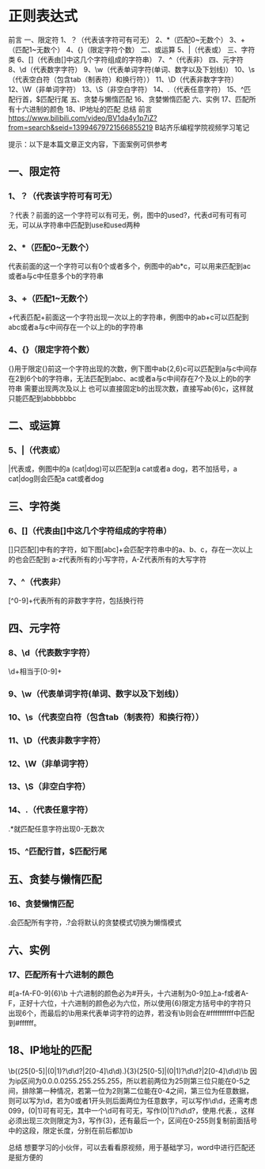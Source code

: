 # 正则表达式
前言
一、限定符
  1、？（代表该字符可有可无）
  2、*（匹配0~无数个）
  3、+（匹配1~无数个）
  4、{}（限定字符个数）
二、或运算
  5、|（代表或）
三、字符类
6、[]（代表由[]中这几个字符组成的字符串）
7、^（代表非）
四、元字符
8、\d（代表数字字符）
9、\w（代表单词字符(单词、数字以及下划线)）
10、\s（代表空白符（包含tab（制表符）和换行符））
11、\D（代表非数字字符）
12、\W（非单词字符）
13、\S（非空白字符）
14、.（代表任意字符）
15、^匹配行首，$匹配行尾
五、贪婪与懒惰匹配
16、贪婪懒惰匹配
六、实例
17、匹配所有十六进制的颜色
18、IP地址的匹配
总结
前言
https://www.bilibili.com/video/BV1da4y1p7iZ?from=search&seid=13994679721566855219
B站齐乐编程学院视频学习笔记

提示：以下是本篇文章正文内容，下面案例可供参考

## 一、限定符
### 1、？（代表该字符可有可无）
？代表？前面的这一个字符可以有可无，例，图中的used?，代表d可有可有可无，可以从字符串中匹配到use和used两种


### 2、*（匹配0~无数个）
代表前面的这一个字符可以有0个或者多个，例图中的ab*c，可以用来匹配到ac或者a与c中任意多个b的字符串


### 3、+（匹配1~无数个）
+代表匹配+前面这一个字符出现一次以上的字符串，例图中的ab+c可以匹配到abc或者a与c中间存在一个以上的b的字符串


### 4、{}（限定字符个数）
{}用于限定{}前这一个字符出现的次数，例下图中ab{2,6}c可以匹配到a与c中间存在2到6个b的字符串，无法匹配到abc、ac或者a与c中间存在7个及以上的b的字符串
需要出现两次及以上
也可以直接固定b的出现次数，直接写ab{6}c，这样就只能匹配到abbbbbbc

## 二、或运算
### 5、|（代表或）
|代表或，例图中的a (cat|dog)可以匹配到a cat或者a dog，若不加括号，a cat|dog则会匹配a cat或者dog


## 三、字符类
### 6、[]（代表由[]中这几个字符组成的字符串）
[]只匹配[]中有的字符，如下图[abc]+会匹配字符串中的a、b、c，存在一次以上的也会匹配到
a-z代表所有的小写字符，A-Z代表所有的大写字符



### 7、^（代表非）
[^0-9]+代表所有的非数字字符，包括换行符


## 四、元字符
### 8、\d（代表数字字符）
\d+相当于[0-9]+


### 9、\w（代表单词字符(单词、数字以及下划线)）


### 10、\s（代表空白符（包含tab（制表符）和换行符））


### 11、\D（代表非数字字符）


### 12、\W（非单词字符）


### 13、\S（非空白字符）


### 14、.（代表任意字符）
.*就匹配任意字符出现0-无数次


### 15、^匹配行首，$匹配行尾



## 五、贪婪与懒惰匹配
### 16、贪婪懒惰匹配
.会匹配所有字符，.?会将默认的贪婪模式切换为懒惰模式


## 六、实例
### 17、匹配所有十六进制的颜色
#[a-fA-F0-9]{6}\b
十六进制的颜色必为#开头，十六进制为0-9加上a-f或者A-F，正好十六位，十六进制的颜色必为六位，所以使用{6}限定方括号中的字符只出现6个，而最后的\b用来代表单词字符的边界，若没有\b则会在#ffffffffff中匹配到#ffffff。


## 18、IP地址的匹配
\b((25[0-5]|(0|1)?\d\d?|2[0-4]\d\d).){3}(25[0-5]|(0|1)?\d\d?|2[0-4]\d\d)\b
因为ip区间为0.0.0.0255.255.255.255，所以若前两位为25则第三位只能在0-5之间，排除第一种情况，若第一位为2则第二位能在0-4之间，第三位为任意数据，则可以写为\d，若为0或者1开头则后面两位为任意数字，可以写作\d\d，还需考虑099，(0|1)可有可无，其中一个\d可有可无，写作(0|1)?\d\d?，使用.代表.，这样必须出现三次则限定为3，写作{3}，还有最后一个，区间在0-255则复制前面括号中的这段，限定长度，分别在前后都加\b



总结
想要学习的小伙伴，可以去看看原视频，用于基础学习，word中进行匹配还是挺方便的